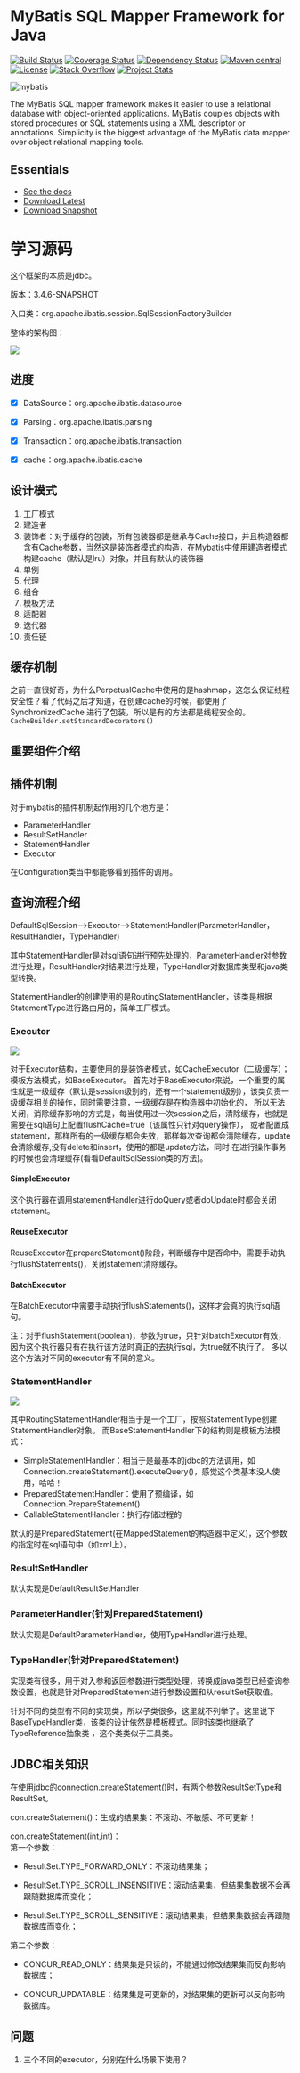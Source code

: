 MyBatis SQL Mapper Framework for Java
=====================================

[![Build Status](https://travis-ci.org/mybatis/mybatis-3.svg?branch=master)](https://travis-ci.org/mybatis/mybatis-3)
[![Coverage Status](https://coveralls.io/repos/mybatis/mybatis-3/badge.svg?branch=master&service=github)](https://coveralls.io/github/mybatis/mybatis-3?branch=master)
[![Dependency Status](https://www.versioneye.com/user/projects/56199c04a193340f320005d3/badge.svg?style=flat)](https://www.versioneye.com/user/projects/56199c04a193340f320005d3)
[![Maven central](https://maven-badges.herokuapp.com/maven-central/org.mybatis/mybatis/badge.svg)](https://maven-badges.herokuapp.com/maven-central/org.mybatis/mybatis)
[![License](http://img.shields.io/:license-apache-brightgreen.svg)](http://www.apache.org/licenses/LICENSE-2.0.html)
[![Stack Overflow](http://img.shields.io/:stack%20overflow-mybatis-brightgreen.svg)](http://stackoverflow.com/questions/tagged/mybatis)
[![Project Stats](https://www.openhub.net/p/mybatis/widgets/project_thin_badge.gif)](https://www.openhub.net/p/mybatis)

![mybatis](http://mybatis.github.io/images/mybatis-logo.png)

The MyBatis SQL mapper framework makes it easier to use a relational database with object-oriented applications.
MyBatis couples objects with stored procedures or SQL statements using a XML descriptor or annotations.
Simplicity is the biggest advantage of the MyBatis data mapper over object relational mapping tools.

Essentials
----------

* [See the docs](http://mybatis.github.io/mybatis-3)
* [Download Latest](https://github.com/mybatis/mybatis-3/releases)
* [Download Snapshot](https://oss.sonatype.org/content/repositories/snapshots/org/mybatis/mybatis/)

# 学习源码

这个框架的本质是jdbc。

版本：3.4.6-SNAPSHOT

入口类：org.apache.ibatis.session.SqlSessionFactoryBuilder

整体的架构图：

![](http://img.blog.csdn.net/20141028140852531?watermark/2/text/aHR0cDovL2Jsb2cuY3Nkbi5uZXQvbHVhbmxvdWlz/font/5a6L5L2T/fontsize/400/fill/I0JBQkFCMA==/dissolve/70/gravity/SouthEast)

## 进度

- [x] DataSource：org.apache.ibatis.datasource
- [x] Parsing：org.apache.ibatis.parsing
- [x] Transaction：org.apache.ibatis.transaction
- [x] cache：org.apache.ibatis.cache


## 设计模式

1. 工厂模式
2. 建造者
3. 装饰者：对于缓存的包装，所有包装器都是继承与Cache接口，并且构造器都含有Cache参数，当然这是装饰者模式的构造，在Mybatis中使用建造者模式构建cache（默认是lru）对象，并且有默认的装饰器
4. 单例
5. 代理
6. 组合
7. 模板方法
8. 适配器
9. 迭代器
10. 责任链

## 缓存机制

之前一直很好奇，为什么PerpetualCache中使用的是hashmap，这怎么保证线程安全性？看了代码之后才知道，在创建cache的时候，都使用了SynchronizedCache
进行了包装，所以是有的方法都是线程安全的。`CacheBuilder.setStandardDecorators()`

## 重要组件介绍



## 插件机制

对于mybatis的插件机制起作用的几个地方是：

* ParameterHandler
* ResultSetHandler
* StatementHandler
* Executor

在Configuration类当中都能够看到插件的调用。 

## 查询流程介绍

DefaultSqlSession-->Executor-->StatementHandler(ParameterHandler，ResultHandler，TypeHandler)

其中StatementHandler是对sql语句进行预先处理的，ParameterHandler对参数进行处理，ResultHandler对结果进行处理，TypeHandler对数据库类型和java类型转换。

StatementHandler的创建使用的是RoutingStatementHandler，该类是根据StatementType进行路由用的，简单工厂模式。

### Executor

![](pic/Executor.png)

对于Executor结构，主要使用的是装饰者模式，如CacheExecutor（二级缓存）；模板方法模式，如BaseExecutor。
首先对于BaseExecutor来说，一个重要的属性就是一级缓存（默认是session级别的，还有一个statement级别），该类负责一级缓存相关的操作，同时需要注意，一级缓存是在构造器中初始化的，
所以无法关闭，消除缓存影响的方式是，每当使用过一次session之后，清除缓存，也就是需要在sql语句上配置flushCache=true（该属性只针对query操作），
或者配置成statement，那样所有的一级缓存都会失效，那样每次查询都会清除缓存，update会清除缓存,没有delete和insert，使用的都是update方法，同时
在进行操作事务的时候也会清理缓存(看看DefaultSqlSession类的方法)。

#### SimpleExecutor

这个执行器在调用statementHandler进行doQuery或者doUpdate时都会关闭statement。

#### ReuseExecutor

ReuseExecutor在prepareStatement()阶段，判断缓存中是否命中。需要手动执行flushStatements()，关闭statement清除缓存。

#### BatchExecutor

在BatchExecutor中需要手动执行flushStatements()，这样才会真的执行sql语句。


注：对于flushStatement(boolean)，参数为true，只针对batchExecutor有效，因为这个执行器只有在执行该方法时真正的去执行sql，为true就不执行了。
多以这个方法对不同的executor有不同的意义。


### StatementHandler

![](pic/StatementHandler.png)

其中RoutingStatementHandler相当于是一个工厂，按照StatementType创建StatementHandler对象。
而BaseStatementHandler下的结构则是模板方法模式：

* SimpleStatementHandler：相当于是最基本的jdbc的方法调用，如Connection.createStatement().executeQuery()，感觉这个类基本没人使用，哈哈！
* PreparedStatementHandler：使用了预编译，如Connection.PrepareStatement()
* CallableStatementHandler：执行存储过程的

默认的是PreparedStatement(在MappedStatement的构造器中定义)，这个参数的指定时在sql语句中（如xml上）。

### ResultSetHandler

默认实现是DefaultResultSetHandler


### ParameterHandler(针对PreparedStatement)

默认实现是DefaultParameterHandler，使用TypeHandler进行处理。


### TypeHandler(针对PreparedStatement)

实现类有很多，用于对入参和返回参数进行类型处理，转换成java类型已经查询参数设置，也就是针对PreparedStatement进行参数设置和从resultSet获取值。

针对不同的类型有不同的实现类，所以子类很多，这里就不列举了。这里说下BaseTypeHandler类，该类的设计依然是模板模式。同时该类也继承了TypeReference抽象类
，这个类类似于工具类。


## JDBC相关知识

在使用jdbc的connection.createStatement()时，有两个参数ResultSetType和ResultSet。

con.createStatement()：生成的结果集：不滚动、不敏感、不可更新！

con.createStatement(int,int)：<br>
第一个参数：

*  ResultSet.TYPE_FORWARD_ONLY：不滚动结果集；

*  ResultSet.TYPE_SCROLL_INSENSITIVE：滚动结果集，但结果集数据不会再跟随数据库而变化；

*  ResultSet.TYPE_SCROLL_SENSITIVE：滚动结果集，但结果集数据会再跟随数据库而变化；

第二个参数：

* CONCUR_READ_ONLY：结果集是只读的，不能通过修改结果集而反向影响数据库；

* CONCUR_UPDATABLE：结果集是可更新的，对结果集的更新可以反向影响数据库。


## 问题

1. 三个不同的executor，分别在什么场景下使用？



